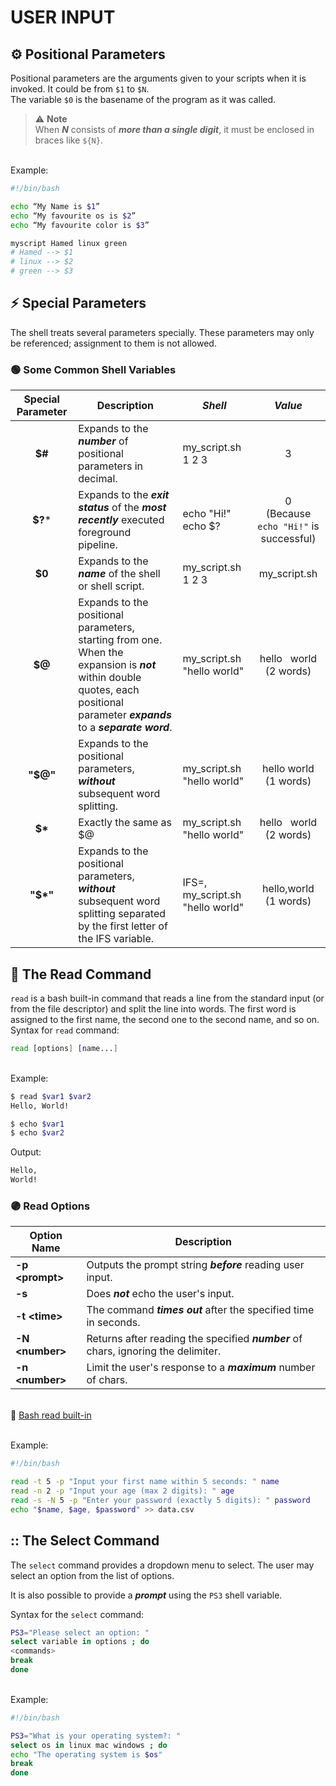# USER INPUT

## ⚙️ Positional Parameters
Positional parameters  are the arguments given to your scripts when it is invoked. It could be from `$1` to `$N`.
<br>The variable `$0` is the basename of the program as it was called.

> :warning: <b>Note</b>
> <br>When ***N*** consists of ***more than a single digit***, it must be enclosed in braces like `${N}`.

<br>Example:
```bash
#!/bin/bash

echo “My Name is $1”
echo “My favourite os is $2”
echo “My favourite color is $3”
```

```bash
myscript Hamed linux green
# Hamed --> $1
# linux --> $2
# green --> $3
```

## :zap: Special Parameters
The shell treats several parameters specially. These parameters may only be referenced; assignment to them is not allowed.

### :green_circle: Some Common Shell Variables

| **Special Parameter** 	| **Description**                                                                                                                                                                 	| ***Shell***                      	|                 ***Value***                	|
|:---------------------:	|----------------------------------------------------------------------------------------------------------------------------------------------------------------------------------	|----------------------------------	|:------------------------------------------:	|
|         **$#**        	| Expands to the ***number*** of positional parameters in decimal.                                                                                                                 	| my_script.sh 1 2 3               	|                      3                     	|
|        **$?***        	| Expands to the ***exit status*** of the ***most recently*** executed foreground pipeline.                                                                                        	| echo "Hi!" echo $?               	| 0 <br>(Because `echo "Hi!"` is successful) 	|
|         **$0**        	| Expands to the ***name*** of the shell or shell script.                                                                                                                          	| my_script.sh 1 2 3               	|                my_script.sh                	|
|         **$@**        	| Expands to the positional parameters, starting from one. When the expansion is ***not*** within double quotes, each positional parameter ***expands*** to a ***separate word***. 	| my_script.sh "hello world"       	|          hello &nbsp; world <br>(2 words)         	|
|        **"$@"**       	| Expands to the positional parameters, ***without*** subsequent word splitting.                                                                                                   	| my_script.sh "hello world"       	|         hello world <br> (1 words)         	|
|        **$\***        	| Exactly the same as $@                                                                                                                                                           	| my_script.sh "hello world"       	|         hello &nbsp; world <br> (2 words)         	|
|       **"$\*"**       	| Expands to the positional parameters, ***without*** subsequent word splitting separated by the first letter of the IFS variable.                                                 	| IFS=, my_script.sh "hello world" 	|         hello,world <br> (1 words)         	|

## :memo: The Read Command
`read` is a bash built-in command that reads a line from the standard input (or from the file descriptor) and split the line into words. The first word is assigned to the first name, the second one to the second name, and so on.
<br>Syntax for `read` command:

```bash
read [options] [name...]
```

<br>Example:
```bash
$ read $var1 $var2
Hello, World!
```

```bash
$ echo $var1
$ echo $var2
```
Output:
```bash 
Hello,
World!
```

### :purple_circle: Read Options

| **Option Name** 	| **Description**                                                                       	|
|-------------------	|---------------------------------------------------------------------------------------	|
| **-p \<prompt\>**          	| Outputs the prompt string ***before*** reading user input.                                      	|
| **-s**          	| 	Does ***not*** echo the user's input. 	|
| **-t \<time\>**          	| The command ***times out*** after the specified time in seconds.                                                           	|
| **-N \<number\>**      	| 	Returns after reading the specified ***number*** of chars, ignoring the delimiter.                                                  	|
| **-n \<number\>**      	| 	Limit the user's response to a ***maximum*** number of chars.                                                	|

<br>:link: [Bash read built-in](https://linuxize.com/post/bash-read/)


<br>Example:
```bash
#!/bin/bash

read -t 5 -p "Input your first name within 5 seconds: " name
read -n 2 -p "Input your age (max 2 digits): " age
read -s -N 5 -p "Enter your password (exactly 5 digits): " password
echo "$name, $age, $password" >> data.csv
```

## :: The Select Command
The `select` command provides a dropdown
menu to select. The user may select an option from
the list of options.

It is also possible to provide a ***prompt*** using the
`PS3` shell variable.

Syntax for the `select` command:
```bash
PS3="Please select an option: "
select variable in options ; do
<commands>
break
done
```
<br>Example:
```bash
#!/bin/bash

PS3="What is your operating system?: "
select os in linux mac windows ; do
echo "The operating system is $os"
break
done
```
